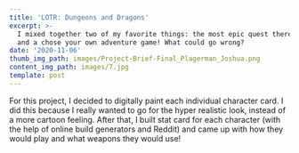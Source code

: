 ```yaml
---
title: 'LOTR: Dungeons and Dragons'
excerpt: >-
  I mixed together two of my favorite things: the most epic quest there ever was
  and a chose your own adventure game! What could go wrong?
date: '2020-11-06'
thumb_img_path: images/Project-Brief-Final_Plagerman_Joshua.png
content_img_path: images/7.jpg
template: post
---
```

For this project, I decided to digitally paint each individual character card. I did this because I really wanted to go for the hyper realistic look, instead of a more cartoon feeling. After that, I built stat card for each character (with the help of online build generators and Reddit) and came up with how they would play and what weapons they would use! 